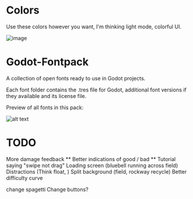 # Colors

Use these colors however you want, I'm thinking light mode, colorful UI.

![image](https://github.com/23marabi/feed-the-pig/assets/85466117/5f445ff5-9f54-4cf3-9da4-489ca9eb29d8)


# Godot-Fontpack
A collection of open fonts ready to use in Godot projects.

Each font folder contains the .tres file for Godot, additional font versions if they available and its license file.

Preview of all fonts in this pack:

![alt text](https://raw.githubusercontent.com/dalton5000/Godot-Fontpack/master/fonts/overview.PNG "Preview Image")


# TODO

More damage feedback **
Better indications of good / bad **
Tutorial saying "swipe not drag"
Loading screen (bluebell running across field)
Distractions (Think float, )
Split background (field, rockway recycle)
Better difficulty curve

change spagetti
Change buttons?